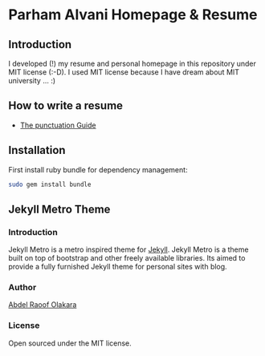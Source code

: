 # Parham Alvani Homepage & Resume

## Introduction

I developed (!) my resume and personal homepage in this repository under MIT license (:-D).
I used MIT license because I have dream about MIT university ... :)

## How to write a resume
- [The punctuation Guide](http://www.thepunctuationguide.com/index.html)

## Installation

First install ruby bundle for dependency management:

```sh
sudo gem install bundle
```

## Jekyll Metro Theme

### Introduction

Jekyll Metro is a metro inspired theme for [Jekyll](http://jekyllrb.com).
Jekyll Metro is a theme built on top of bootstrap and other freely available libraries.
Its aimed to provide a fully furnished Jekyll theme for personal sites with blog.

### Author

[Abdel Raoof Olakara](http://abdelraoof.com/)

### License

Open sourced under the MIT license.
